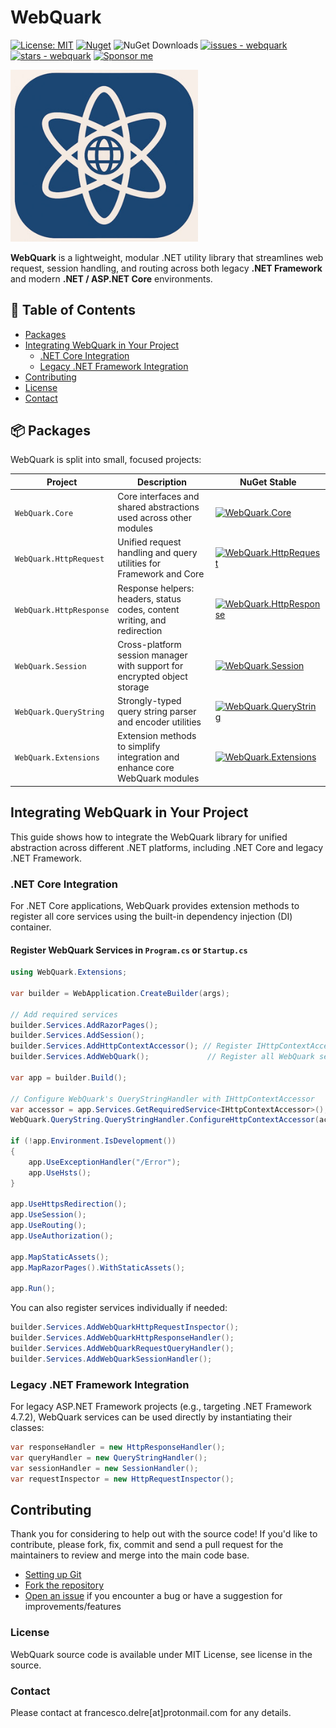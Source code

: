 # WebQuark

[![License: MIT](https://img.shields.io/badge/License-MIT-yellow.svg)](https://opensource.org/licenses/MIT)
[![Nuget](https://img.shields.io/nuget/v/WebQuark.Core?style=plastic)](https://www.nuget.org/packages/WebQuark.Core)
![NuGet Downloads](https://img.shields.io/nuget/dt/WebQuark.Core?cacheSeconds=300)
[![issues - webquark](https://img.shields.io/github/issues/engineering87/WebQuark)](https://github.com/engineering87/WebQuark/issues)
[![stars - webquark](https://img.shields.io/github/stars/engineering87/WebQuark?style=social)](https://github.com/engineering87/WebQuark)
[![Sponsor me](https://img.shields.io/badge/Sponsor-❤-pink)](https://github.com/sponsors/engineering87)

<img src="https://github.com/engineering87/WebQuark/blob/main/img/WebQuark_logo.jpg" width="300">

**WebQuark** is a lightweight, modular .NET utility library that streamlines web request, session handling, and routing across both legacy **.NET Framework** and modern **.NET / ASP.NET Core** environments.

## 📑 Table of Contents
- [Packages](#-packages)
- [Integrating WebQuark in Your Project](#integrating-webquark-in-your-project)
  - [.NET Core Integration](#net-core-integration)
  - [Legacy .NET Framework Integration](#legacy-net-framework-integration)
- [Contributing](#contributing)
- [License](#license)
- [Contact](#contact)

## 📦 Packages

WebQuark is split into small, focused projects:

| Project                    | Description                                                                 | NuGet Stable |
|----------------------------|-----------------------------------------------------------------------------|--------------|
| `WebQuark.Core`            | Core interfaces and shared abstractions used across other modules           | [![WebQuark.Core](https://img.shields.io/nuget/v/WebQuark.Core?style=plastic)](https://www.nuget.org/packages/WebQuark.Core) |
| `WebQuark.HttpRequest`     | Unified request handling and query utilities for Framework and Core         | [![WebQuark.HttpRequest](https://img.shields.io/nuget/v/WebQuark.HttpRequest?style=plastic)](https://www.nuget.org/packages/WebQuark.HttpRequest) |
| `WebQuark.HttpResponse`    | Response helpers: headers, status codes, content writing, and redirection   | [![WebQuark.HttpResponse](https://img.shields.io/nuget/v/WebQuark.HttpResponse?style=plastic)](https://www.nuget.org/packages/WebQuark.HttpResponse) |
| `WebQuark.Session`         | Cross-platform session manager with support for encrypted object storage    | [![WebQuark.Session](https://img.shields.io/nuget/v/WebQuark.Session?style=plastic)](https://www.nuget.org/packages/WebQuark.Session) |
| `WebQuark.QueryString`     | Strongly-typed query string parser and encoder utilities                    | [![WebQuark.QueryString](https://img.shields.io/nuget/v/WebQuark.QueryString?style=plastic)](https://www.nuget.org/packages/WebQuark.QueryString) |
| `WebQuark.Extensions`      | Extension methods to simplify integration and enhance core WebQuark modules | [![WebQuark.Extensions](https://img.shields.io/nuget/v/WebQuark.Extensions?style=plastic)](https://www.nuget.org/packages/WebQuark.Extensions) |

## Integrating WebQuark in Your Project
This guide shows how to integrate the WebQuark library for unified abstraction across different .NET platforms, including .NET Core and legacy .NET Framework.

### .NET Core Integration
For .NET Core applications, WebQuark provides extension methods to register all core services using the built-in dependency injection (DI) container.

#### Register WebQuark Services in `Program.cs` or `Startup.cs`

```csharp
using WebQuark.Extensions;

var builder = WebApplication.CreateBuilder(args);

// Add required services
builder.Services.AddRazorPages();
builder.Services.AddSession();
builder.Services.AddHttpContextAccessor(); // Register IHttpContextAccessor
builder.Services.AddWebQuark();             // Register all WebQuark services

var app = builder.Build();

// Configure WebQuark's QueryStringHandler with IHttpContextAccessor
var accessor = app.Services.GetRequiredService<IHttpContextAccessor>();
WebQuark.QueryString.QueryStringHandler.ConfigureHttpContextAccessor(accessor);

if (!app.Environment.IsDevelopment())
{
    app.UseExceptionHandler("/Error");
    app.UseHsts();
}

app.UseHttpsRedirection();
app.UseSession();
app.UseRouting();
app.UseAuthorization();

app.MapStaticAssets();
app.MapRazorPages().WithStaticAssets();

app.Run();
```

You can also register services individually if needed:

```csharp
builder.Services.AddWebQuarkHttpRequestInspector();
builder.Services.AddWebQuarkHttpResponseHandler();
builder.Services.AddWebQuarkRequestQueryHandler();
builder.Services.AddWebQuarkSessionHandler();
```

### Legacy .NET Framework Integration
For legacy ASP.NET Framework projects (e.g., targeting .NET Framework 4.7.2), WebQuark services can be used directly by instantiating their classes:

```csharp
var responseHandler = new HttpResponseHandler();
var queryHandler = new QueryStringHandler();
var sessionHandler = new SessionHandler();
var requestInspector = new HttpRequestInspector();
```

## Contributing
Thank you for considering to help out with the source code!
If you'd like to contribute, please fork, fix, commit and send a pull request for the maintainers to review and merge into the main code base.

 * [Setting up Git](https://docs.github.com/en/get-started/getting-started-with-git/set-up-git)
 * [Fork the repository](https://docs.github.com/en/pull-requests/collaborating-with-pull-requests/working-with-forks/fork-a-repo)
 * [Open an issue](https://github.com/engineering87/WebQuark/issues) if you encounter a bug or have a suggestion for improvements/features

### License
WebQuark source code is available under MIT License, see license in the source.

### Contact
Please contact at francesco.delre[at]protonmail.com for any details.
